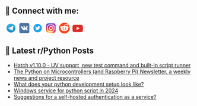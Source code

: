 ## 🔎 Connect with me:
[<img src="https://github.com/bullbesh/bullbesh/blob/main/images/Telegram.png" width="32" height="32" />](https://t.me/bullbesh)
[<img src="https://github.com/bullbesh/bullbesh/blob/main/images/VK.png" width="32" height="32" />](https://vk.com/bullbesh)
[<img src="https://github.com/bullbesh/bullbesh/blob/main/images/Twitter.png" width="32" height="32" />](https://twitter.com/bullbesh1)
[<img src="https://github.com/bullbesh/bullbesh/blob/main/images/Instagram.png" width="32" height="32" />](https://www.instagram.com/bullbesh)
[<img src="https://github.com/bullbesh/bullbesh/blob/main/images/Reddit.png" width="32" height="32" />](https://www.reddit.com/user/bullbesh)
[<img src="https://github.com/bullbesh/bullbesh/blob/main/images/YouTube.png" width="32" height="32" />](https://www.youtube.com/channel/UCtfjRs6uzgq5mfm8S06WTcg)

## 📕 Latest r/Python Posts
<!-- BLOG-POST-LIST:START -->
- [Hatch v1.10.0 - UV support, new test command and built-in script runner](https://www.reddit.com/r/Python/comments/1cigfix/hatch_v1100_uv_support_new_test_command_and/)
- [The Python on Microcontrollers &lpar;and Raspberry Pi&rpar; Newsletter, a weekly news and project resource](https://www.reddit.com/r/Python/comments/1cigewi/the_python_on_microcontrollers_and_raspberry_pi/)
- [What does your python development setup look like?](https://www.reddit.com/r/Python/comments/1cib6to/what_does_your_python_development_setup_look_like/)
- [Windows service for python script in 2024](https://www.reddit.com/r/Python/comments/1ciar59/windows_service_for_python_script_in_2024/)
- [Suggestions for a self-hosted authentication as a service?](https://www.reddit.com/r/Python/comments/1ci9ijz/suggestions_for_a_selfhosted_authentication_as_a/)
<!-- BLOG-POST-LIST:END -->
